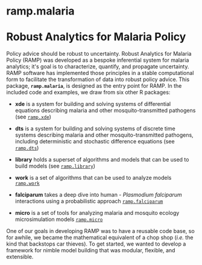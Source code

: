 # ramp.malaria <br><br> Robust Analytics for Malaria Policy

Policy advice should be robust to uncertainty. 
Robust Analytics for Malaria Policy (RAMP) was developed as a bespoke inferential system for malaria analytics; it's goal is to characterize, quantify, and propagate uncertainty. 
RAMP software has implemented those principles in a stable computational form to facilitate the transformation of data into robust policy advice.
This package, **`ramp.malaria`**, is designed as the entry point for RAMP. In the included code and examples, we draw from six other R packages:

+ **xde** is a system for building and solving systems of differential equations describing malaria and other mosquito-transmitted pathogens (see
[`ramp.xde`](dd-harp.github.io/ramp.xde)) 

+  **dts** is a system for building and solving systems of discrete time systems describing malaria and other mosquito-transmitted pathogens, including deterministic and stochastic difference equations (see [`ramp.dts`](dd-harp.github.io/ramp.dts))

+ **library** holds a superset of algorithms and models that can be used to build models (see [`ramp.library`](dd-harp.github.io/ramp.library)) 

+ **work** is a set of algorithms that can be used to analyze models [`ramp.work`](dd-harp.github.io/ramp.work)

+ **falciparum** takes a deep dive into human - *Plasmodium falciparum* interactions using a probabilistic approach [`ramp.falciparum`](dd-harp.github.io/ramp.falciparum)

+ **micro** is a set of tools for analyzing malaria and mosquito ecology microsimulation models [`ramp.micro`](dd-harp.github.io/ramp.micro/)

One of our goals in developing RAMP was to have a reusable code base, so for awhile, we became the mathematical equivalent of a chop shop (*i.e.* the kind that backstops car thieves). To get started, we wanted to develop a framework for nimble model building that was modular, flexible, and extensible. 